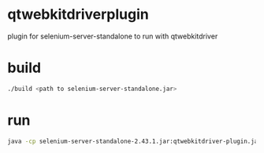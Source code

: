qtwebkitdriverplugin
====================

plugin for selenium-server-standalone to run with qtwebkitdriver

# build

```bash
./build <path to selenium-server-standalone.jar>
```

# run

```bash
java -cp selenium-server-standalone-2.43.1.jar:qtwebkitdriver-plugin.jar org.openqa.grid.selenium.GridLauncher -Dwebdriver.chrome.driver=qtwebkitdriver -Dwebdriver.qtwebkit.args="--log-path=qtwebkitdriver.log"
```
